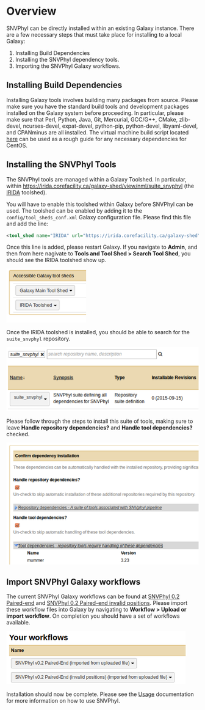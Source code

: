 # Overview

SNVPhyl can be directly installed within an existing Galaxy instance.  There are a few necessary steps that must take place for installing to a local Galaxy:

1. Installing Build Dependencies
2. Installing the SNVPhyl dependency tools.
3. Importing the SNVPhyl Galaxy workflows.

## Installing Build Dependencies

Installing Galaxy tools involves building many packages from source.  Please make sure you have the standard build tools and development packages installed on the Galaxy system before proceeding.  In particular, please make sure that Perl, Python, Java, Git, Mercurial, GCC/G++, CMake, zlib-devel, ncurses-devel, expat-devel, python-pip, python-devel, libyaml-devel, and CPANminus are all installed.  The virtual machine build script located [here](http://irida.corefacility.ca/gitlab/analysis-pipelines/snvphyl-galaxy/blob/289184005dc50f60762d1af867e2fec497b57166/packer/scripts/galaxy.sh#L22) can be used as a rough guide for any necessary dependencies for CentOS.

## Installing the SNVPhyl Tools

The SNVPhyl tools are managed within a Galaxy Toolshed.  In particular, within <https://irida.corefacility.ca/galaxy-shed/view/nml/suite_snvphyl> (the [IRIDA][] toolshed).

You will have to enable this toolshed within Galaxy before SNVPhyl can be used.  The toolshed can be enabled by adding it to the `config/tool_sheds_conf.xml` Galaxy configuration file.  Please find this file and add the line:

```xml
<tool_shed name="IRIDA" url="https://irida.corefacility.ca/galaxy-shed"/>
```

Once this line is added, please restart Galaxy.  If you navigate to **Admin**, and then from here nagivate to **Tools and Tool Shed > Search Tool Shed**, you should see the IRIDA toolshed show up.

![irida-toolshed][]

Once the IRIDA toolshed is installed, you should be able to search for the `suite_snvphyl` repository.

![suite-snvphyl-repository][]

Please follow through the steps to install this suite of tools, making sure to leave **Handle repository dependencies?** and **Handle tool dependencies?** checked.

![snvphyl-tool-dependencies][]

## Import SNVPhyl Galaxy workflows

The current SNVPhyl Galaxy workflows can be found at [SNVPhyl 0.2 Paired-end][] and [SNVPhyl 0.2 Paired-end invalid positions][].  Please import these workflow files into Galaxy by navigating to **Workflow > Upload or import workflow**.  On completion you should have a set of workflows available.

![snvphyl-import-workflows][]

Installation should now be complete.  Please see the [Usage][] documentation for more information on how to use SNVPhyl.

[IRIDA]: http://irida.ca
[irida-toolshed]: images/irida-toolshed.png
[suite-snvphyl-repository]: images/suite-snvphyl-repository.png
[snvphyl-tool-dependencies]: images/snvphyl-tool-dependencies.png
[Usage]: ../user/usage.md
[snvphyl-import-workflows]: images/snvphyl-import-workflows.png
[SNVPhyl 0.2 Paired-end]: ../workflows/SNVPhyl/0.2/snvphyl-workflow-0.2.ga
[SNVPhyl 0.2 Paired-end invalid positions]: ../workflows/SNVPhyl/0.2/snvphyl-workflow-0.2-invalid-positions.ga
